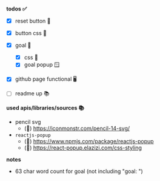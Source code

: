 **todos ✅**
- [x] reset button 🔂
- [x] button css 🎨
- [x] goal 🎯
    - [x] css 🎨
    - [x] goal popup 🪟
- [x] github page functional 🖥️
- [ ] readme up 📚


**used apis/libraries/sources 📚**
- pencil svg
    - (🔗) https://iconmonstr.com/pencil-14-svg/ 
- `reactjs-popup`
    - (🔗) https://www.npmjs.com/package/reactjs-popup
    - (🔗) https://react-popup.elazizi.com/css-styling

**notes**
- 63 char word count for goal (not including "goal: ")